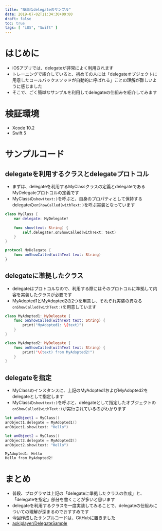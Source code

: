```yaml
---
title: "簡単なdelegateのサンプル"
date: 2019-07-02T11:34:30+09:00
draft: false
toc: true
tags: [ "iOS", "Swift" ]
---
```


# はじめに
- iOSアプリでは、delegateが非常によく利用されます
- トレーニングで紹介していると、初めての人には「delegateオブジェクトに用意したコールバックメソッドが自動的に呼ばれる」ことの理解が難しいように感じました
- そこで、ごく簡単なサンプルを利用してdelegateの仕組みを紹介してみます

# 検証環境
- Xcode 10.2
- Swift 5

# サンプルコード
## delegateを利用するクラスとdelegateプロトコル
- まずは、delegateを利用するMyClassクラスの定義とdelegateであるMyDelegateプロトコルの定義です
- MyClassの`show(text:)`を呼ぶと、自身のプロパティとして保持するdelegateの`onShowCalled(withText:)`を呼ぶ実装となっています


```swift
class MyClass {
    var delegate: MyDelegate?
    
    func show(text: String) {
        self.delegate?.onShowCalled(withText: text)
    }
}

protocol MyDelegate {
    func onShowCalled(withText text: String)
}
```

## delegateに準拠したクラス
- delegateはプロトコルなので、利用する際にはそのプロトコルに準拠して内容を実装したクラスが必要です
- MyAdopted1とMyAdopted2の2つを用意し、それぞれ実装の異なる`onShowCalled(withText:)`を用意しています


```swift
class MyAdopted1: MyDelegate {
    func onShowCalled(withText text: String) {
        print("MyAdopted1: \(text)")
    }
}

class MyAdopted2: MyDelegate {
    func onShowCalled(withText text: String) {
        print("\(text) from MyAdopted2!")
    }
}
```

## delegateを指定
- MyClassのインスタンスに、上記のMyAdopted1およびMyAdopted2をdelegateとして指定します
- MyClassの`show(text:)`を呼ぶと、delegateとして指定したオブジェクトの`onShowCalled(withText:)`が実行されているのがわかります


```swift
let anObject1 = MyClass()
anObject1.delegate = MyAdopted1()
anObject1.show(text: "Hello")

let anObject2 = MyClass()
anObject2.delegate = MyAdopted2()
anObject2.show(text: "Hello")
```

```terminal
MyAdopted1: Hello
Hello from MyAdopted2!
```

# まとめ
- 普段、プログラマは上記の「delegateに準拠したクラスの作成」と、「delegateを指定」部分を書くことが多いと思います
- delegateを利用するクラスを一度実装してみることで、delegateの仕組みについての理解が深まるのでおすすめです
- 今回作成したサンプルコードは、GitHubに置きました
- [aokiplayer/DelegateSample](https://github.com/aokiplayer/DelegateSample)

